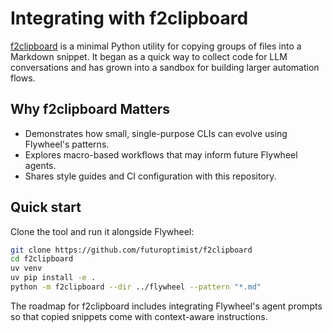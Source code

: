# Integrating with f2clipboard

[f2clipboard](https://github.com/futuroptimist/f2clipboard) is a minimal Python utility for copying groups of files into a Markdown snippet. It began as a quick way to collect code for LLM conversations and has grown into a sandbox for building larger automation flows.

## Why f2clipboard Matters

- Demonstrates how small, single-purpose CLIs can evolve using Flywheel's patterns.
- Explores macro-based workflows that may inform future Flywheel agents.
- Shares style guides and CI configuration with this repository.

## Quick start

Clone the tool and run it alongside Flywheel:

```bash
git clone https://github.com/futuroptimist/f2clipboard
cd f2clipboard
uv venv
uv pip install -e .
python -m f2clipboard --dir ../flywheel --pattern "*.md"
```

The roadmap for f2clipboard includes integrating Flywheel's agent prompts so that copied snippets come with context-aware instructions.
